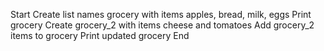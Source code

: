Start
Create list names grocery with items apples, bread, milk, eggs
Print grocery
Create grocery_2 with items cheese and tomatoes
Add grocery_2 items to grocery
Print updated grocery
End
